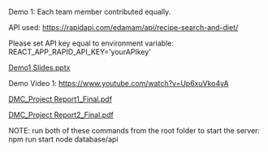 Demo 1: Each team member contributed equally.

API used: https://rapidapi.com/edamam/api/recipe-search-and-diet/

Please set API key equal to environment variable:
REACT_APP_RAPID_API_KEY='yourAPIkey'

[Demo1 Slides.pptx](https://github.com/JassyAl/teamMeal/files/11163869/Demo1.Slides.pptx)

Demo Video 1: https://www.youtube.com/watch?v=Up6xuVko4yA

[DMC_Project Report1_Final.pdf](https://github.com/JassyAl/teamMeal/files/11163862/DMC_Project.Report1_Final.pdf)

[DMC_Project Report2_Final.pdf](https://github.com/JassyAl/teamMeal/files/11163863/DMC_Project.Report2_Final.pdf)


NOTE: run both of these commands from the root folder to start the server:
npm run start
node database/api
